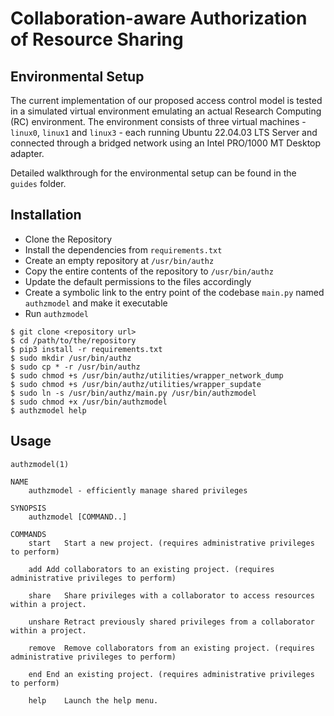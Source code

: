 # Collaboration-aware Authorization of Resource Sharing

## Environmental Setup

The current implementation of our proposed access control model is tested in a simulated virtual environment
emulating an actual Research Computing (RC) environment. The environment consists of three virtual machines - `linux0`,
`linux1` and `linux3` - each running Ubuntu 22.04.03 LTS Server and connected through a bridged network using an Intel
PRO/1000 MT Desktop adapter.

Detailed walkthrough for the environmental setup can be found in the `guides` folder.

## Installation

- Clone the Repository
- Install the dependencies from `requirements.txt`
- Create an empty repository at `/usr/bin/authz`
- Copy the entire contents of the repository to `/usr/bin/authz`
- Update the default permissions to the files accordingly
- Create a symbolic link to the entry point of the codebase `main.py` named `authzmodel` and make it executable
- Run `authzmodel`

```bash!
$ git clone <repository url>
$ cd /path/to/the/repository
$ pip3 install -r requirements.txt
$ sudo mkdir /usr/bin/authz
$ sudo cp * -r /usr/bin/authz
$ sudo chmod +s /usr/bin/authz/utilities/wrapper_network_dump
$ sudo chmod +s /usr/bin/authz/utilities/wrapper_supdate
$ sudo ln -s /usr/bin/authz/main.py /usr/bin/authzmodel
$ sudo chmod +x /usr/bin/authzmodel
$ authzmodel help
```

## Usage

```commandline
authzmodel(1)

NAME
	authzmodel - efficiently manage shared privileges

SYNOPSIS
	authzmodel [COMMAND..]

COMMANDS
	start	Start a new project. (requires administrative privileges to perform)

	add	Add collaborators to an existing project. (requires administrative privileges to perform)

	share	Share privileges with a collaborator to access resources within a project.

	unshare	Retract previously shared privileges from a collaborator within a project.

	remove	Remove collaborators from an existing project. (requires administrative privileges to perform)

	end	End an existing project. (requires administrative privileges to perform)

	help	Launch the help menu.
```
